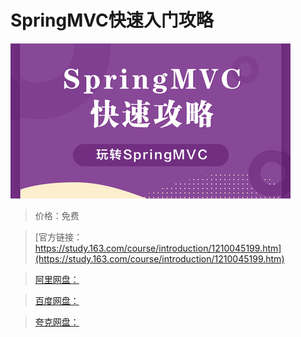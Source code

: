 # SpringMVC快速入门攻略

![img](../../../assets/study163/free/70e17d7f188846b3a3e7e87d82f09e27.png)

> 价格：免费

> [官方链接：https://study.163.com/course/introduction/1210045199.htm](https://study.163.com/course/introduction/1210045199.htm)

> [阿里网盘：]()

> [百度网盘：]()

> [夸克网盘：]()
